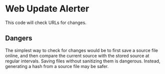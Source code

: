 # Web Update Alerter
This code will check URLs for changes.

## Dangers
The simplest way to check for changes would be to first save a source file online, and then compare the current source with the stored source at regular intervals. Saving files without sanitizing them is dangerous. Instead, generating a hash from a source file may be safer.
